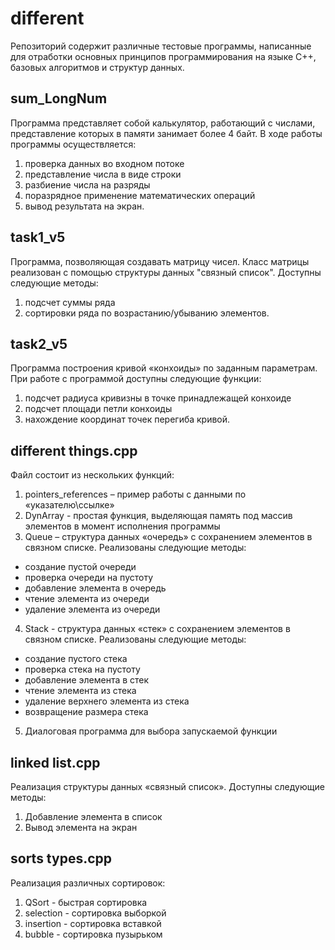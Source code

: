# different

Репозиторий содержит различные тестовые программы, написанные для отработки основных принципов программирования на языке С++, базовых алгоритмов и структур данных.

## sum_LongNum

Программа представляет собой калькулятор, работающий с числами, представление которых в памяти занимает более 4 байт.
В ходе работы программы осуществляется:

1. проверка данных во входном потоке
2. представление числа в виде строки
3. разбиение числа на разряды
4. поразрядное применение математических операций
5. вывод результата на экран.

## task1_v5

Программа, позволяющая создавать матрицу чисел. Класс матрицы реализован с помощью структуры данных "связный список".
Доступны следующие методы:

1.	подсчет суммы ряда
2.	сортировки ряда по возрастанию/убыванию элементов.

## task2_v5

Программа построения кривой «конхоиды» по заданным параметрам.
При работе с программой доступны следующие функции:

1.	подсчет радиуса кривизны в точке принадлежащей конхоиде
2.	подсчет площади петли конхоиды
3.	нахождение координат точек перегиба кривой.

## different things.cpp

Файл состоит из нескольких функций:

1. pointers_references – пример работы с данными по «указателю\ссылке»
2. DynArray - простая функция, выделяющая память под массив элементов в момент исполнения программы
3. Queue – структура данных «очередь» с сохранением элементов в связном списке. Реализованы следующие методы:

  * создание пустой очереди
  * проверка очереди на пустоту
  * добавление элемента в очередь
  * чтение элемента из очереди
  * удаление элемента из очереди

4. Stack - структура данных «стек» с сохранением элементов в связном списке. Реализованы следующие методы:

  * создание пустого стека
  * проверка стека на пустоту
  * добавление элемента в стек
  * чтение элемента из стека
  * удаление верхнего элемента из стека
  * возвращение размера стека

5. Диалоговая программа для выбора запускаемой функции

## linked list.cpp

Реализация структуры данных «связный список».
Доступны следующие методы:

1.	Добавление элемента в список
2.	Вывод элемента на экран

## sorts types.cpp

Реализация различных сортировок:

1. QSort - быстрая сортировка
2. selection - сортировка выборкой
3. insertion - сортировка вставкой
4. bubble - сортировка пузырьком

